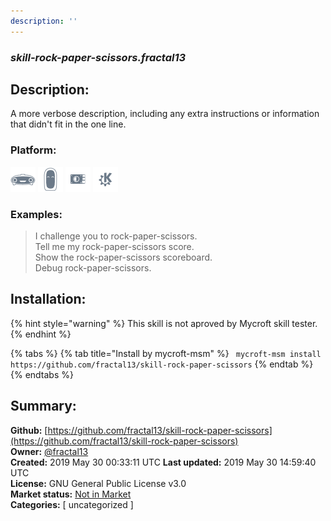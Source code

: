 ```yaml
---
description: ''
---
```


### _skill-rock-paper-scissors.fractal13_  
## Description:  
A more verbose description, including any extra instructions or
information that didn't fit in the one line.  
  
  
### Platform:  
 ![Mark I](../.gitbook/assets/mark-1-icon.png)  ![Mark II](../.gitbook/assets/mark-2-icon.png)  ![Picroft](../.gitbook/assets/picroft-icon.png)  ![plasmoid](../.gitbook/assets/kde.png)   
### Examples:  
> I challenge you to rock-paper-scissors.  
> Tell me my rock-paper-scissors score.  
> Show the rock-paper-scissors scoreboard.  
> Debug rock-paper-scissors.  
  
## Installation:  
{% hint style="warning" %}
This skill is not aproved by Mycroft skill tester.
{% endhint %}
    
{% tabs %}
{% tab title="Install by mycroft-msm" %}
``` mycroft-msm install https://github.com/fractal13/skill-rock-paper-scissors```
{% endtab %}
  {% endtabs %}
    
## Summary:  
**Github:** [https://github.com/fractal13/skill-rock-paper-scissors](https://github.com/fractal13/skill-rock-paper-scissors)  
**Owner:** [@fractal13](https://github.com/fractal13)  
**Created:** 2019 May 30 00:33:11 UTC  **Last updated:** 2019 May 30 14:59:40 UTC  
**License:** GNU General Public License v3.0  
**Market status:** [Not in Market](https://market.mycroft.ai/skill/)  
**Categories:** [ uncategorized ]   
